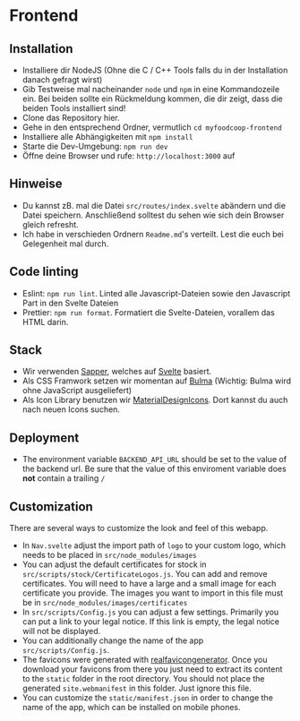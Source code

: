# Frontend

## Installation
* Installiere dir NodeJS (Ohne die C / C++ Tools falls du in der Installation danach gefragt wirst)
* Gib Testweise mal nacheinander `node` und `npm` in eine Kommandozeile ein. Bei beiden sollte ein Rückmeldung kommen, die dir zeigt, dass die beiden Tools installiert sind!
* Clone das Repository hier.
* Gehe in den entsprechend Ordner, vermutlich `cd myfoodcoop-frontend`
* Installiere alle Abhängigkeiten mit `npm install`
* Starte die Dev-Umgebung: `npm run dev`
* Öffne deine Browser und rufe: `http://localhost:3000` auf

## Hinweise
* Du kannst zB. mal die Datei `src/routes/index.svelte` abändern und die Datei speichern. Anschließend solltest du sehen wie sich dein Browser gleich refresht.
* Ich habe in verschieden Ordnern `Readme.md`'s verteilt. Lest die euch bei Gelegenheit mal durch.

## Code linting
* Eslint: `npm run lint`. Linted alle Javascript-Dateien sowie den Javascript Part in den Svelte Dateien
* Prettier: `npm run format`. Formatiert die Svelte-Dateien, vorallem das HTML darin.

## Stack
* Wir verwenden [Sapper](https://sapper.svelte.dev), welches auf [Svelte](https://svelte.dev) basiert.
* Als CSS Framwork setzen wir momentan auf [Bulma](https://bulma.io/) (Wichtig: Bulma wird ohne JavaScript ausgeliefert)
* Als Icon Library benutzen wir [MaterialDesignIcons](https://materialdesignicons.com/). Dort kannst du auch nach neuen Icons suchen.

## Deployment
* The environment variable `BACKEND_API_URL` should be set to the value of the backend url. Be sure that the value of this enviroment variable does **not** contain a trailing `/`

## Customization
There are several ways to customize the look and feel of this webapp.
* In `Nav.svelte` adjust the import path of `logo` to your custom logo, which needs to be placed in `src/node_modules/images`
* You can adjust the default certificates for stock in `src/scripts/stock/CertificateLogos.js`. You can add and remove certificates. You will need to have a large and a small image for each certificate you provide. The images you want to import in this file must be in `src/node_modules/images/certificates`
* In `src/scripts/Config.js` you can adjust a few settings. Primarily you can put a link to your legal notice. If this link is empty, the legal notice will not be displayed.
* You can additionally change the name of the app `src/scripts/Config.js`.
* The favicons were generated with [realfavicongenerator](https://realfavicongenerator.net/). Once you download your favicons from there you just need to extract its content to the `static` folder in the root directory. You should not place the generated `site.webmanifest` in this folder. Just ignore this file.
* You can customize the `static/manifest.json` in order to change the name of the app, which can be installed on mobile phones.
